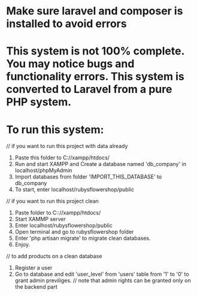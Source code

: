 # Make sure laravel and composer is installed to avoid errors
# This system is not 100% complete. You may notice bugs and functionality errors. This system is converted to Laravel from a pure PHP system.



# To run this system:

// if you want to run this project with data already
1. Paste this folder to C://xampp/htdocs/
2. Run and start XAMPP and Create a database named 'db_company' in localhost/phpMyAdmin
3. Import databases from folder 'IMPORT_THIS_DATABASE' to db_company
4. To start, enter localhost/rubysflowershop/public



// if you want to run this project clean
1. Paste folder to C:://xampp/htdocs/
2. Start XAMMP server
3. Enter localhost/rubysflowershop/public
4. Open terminal and go to rubysflowershop folder
5. Enter 'php artisan migrate' to migrate clean databases.
6. Enjoy.



// to add products on a clean database
1. Register a user
2. Go to database and edit 'user_level' from 'users' table from '1' to '0' to grant admin previliges.
// note that admin rights can be granted only on the backend part
